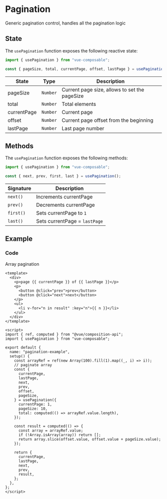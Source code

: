 # Pagination

Generic pagination control, handles all the pagination logic

## State

The `usePagination` function exposes the following reactive state:

```js
import { usePagination } from "vue-composable";

const { pageSize, total, currentPage, offset, lastPage } = usePagination();
```

| State       | Type     | Description                                   |
| ----------- | -------- | --------------------------------------------- |
| pageSize    | `Number` | Current page size, allows to set the pageSize |
| total       | `Number` | Total elements                                |
| currentPage | `Number` | Current page                                  |
| offset      | `Number` | Current page offset from the beginning        |
| lastPage    | `Number` | Last page number                              |

## Methods

The `usePagination` function exposes the following methods:

```js
import { usePagination } from "vue-composable";

const { next, prev, first, last } = usePagination();
```

| Signature | Description                   |
| --------- | ----------------------------- |
| `next()`  | Increments currentPage        |
| `prev()`  | Decrements currentPage        |
| `first()` | Sets currentPage to `1`       |
| `last()`  | Sets currentPage = `lastPage` |

## Example

<pagination-example/>

### Code

Array pagination

```vue
<template>
  <div>
    <p>page {{ currentPage }} of {{ lastPage }}</p>
    <p>
      <button @click="prev">prev</button>
      <button @click="next">next</button>
    </p>
    <ul>
      <li v-for="n in result" :key="n">{{ n }}</li>
    </ul>
  </div>
</template>

<script>
import { ref, computed } from "@vue/composition-api";
import { usePagination } from "vue-composable";

export default {
  name: "pagination-example",
  setup() {
    const arrayRef = ref(new Array(100).fill(1).map((_, i) => i));
    // paginate array
    const {
      currentPage,
      lastPage,
      next,
      prev,
      offset,
      pageSize,
    } = usePagination({
      currentPage: 1,
      pageSize: 10,
      total: computed(() => arrayRef.value.length),
    });

    const result = computed(() => {
      const array = arrayRef.value;
      if (!Array.isArray(array)) return [];
      return array.slice(offset.value, offset.value + pageSize.value);
    });

    return {
      currentPage,
      lastPage,
      next,
      prev,
      result,
    };
  },
};
</script>
```
